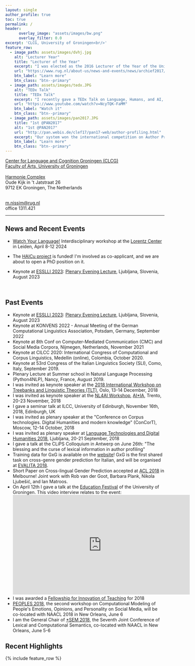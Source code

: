 ```yaml
---
layout: single
author_profile: true
toc: true
permalink: /
header:
      overlay_image: "assets/images/bw.png"
      overlay_filter: 0.0
excerpt: 'CLCG, University of Groningen<br/>'
feature_row:
  - image_path: assets/images/dvhj.jpg
    alt: "Lecturer Year"
    title: "Lecturer of the Year"
    excerpt: "I was elected as the 2016 Lecturer of the Year of the University of Groningen"
    url: "https://www.rug.nl/about-us/news-and-events/news/archief2017/nieuwsberichten/dr.-malvina-nissim-elected-lecturer-of-the-year"
    btn_label: "Learn more"
    btn_class: "btn--primary"
  - image_path: assets/images/tedx.JPG
    alt: "TEDx Talk"
    title: "TEDx Talk"
    excerpt: "I recently gave a TEDx Talk on Language, Humans, and AI, and how machines might challenge our stereotypical thinking"
    url: "https://www.youtube.com/watch?v=NcyTQK-FaMM"
    btn_label: "Watch it"
    btn_class: "btn--primary"
  - image_path: assets/images/pan2017.JPG
    title: "1st @PAN2017"
    alt: "1st @PAN2017"
    url: "http://pan.webis.de/clef17/pan17-web/author-profiling.html"
    excerpt: "Our system won the international competition on Author Profiling (PAN 2017) for the second year in a row"
    btn_label: "Learn more"
    btn_class: "btn--primary"
---
```


<!-- I am a computational linguist at the University of Groningen, The Netherlands. -->

<!-- <div class="grid__wrapper"> -->
  <a href="https://www.rug.nl/research/clcg/?lang=en">Center for Language and Cognition Groningen (CLCG)</a>
  <br>
  <a href="https://www.rug.nl/let/?lang=en">Faculty of Arts, University of Groningen</a>
  <br>
  <br>
  <a href="https://www.rug.nl/staff/location/1311">Harmonie Complex</a><br>
  Oude Kijk in 't Jatstraat 26<br>
  9712 EK Groningen, The Netherlands
  <br>
  <br>

  <i class="fa fa-envelope"></i> m.nissim@rug.nl
  <br>
  <i class="fa fa-user"></i> office 1311.421
  <br>
  <hr>


## News and Recent Events 
* [Watch Your Language!](https://www.lorentzcenter.nl/watch-your-language-language-technology-and-words-in-society.html)  Interdisciplinary workshop at the [Lorentz Center](https://www.lorentzcenter.nl) in Leiden, April 8-12 2024
* The [HAICu project](https://www.rug.nl/research/icog/news/2023/vijf-letteren-onderzoekers-betrokken-bij-haicu-consortium?lang=en) is funded! I'm involved as co-applicant, and we are about to open a PhD position on it.

* Keynote at [ESSLLI 2023](https://2023.esslli.eu/): [Plenary Evening Lecture](https://2023.esslli.eu/courses-workshops-accepted/week-1-and-2-schedule/evening-2.html), Ljubljana, Slovenia, August 2023 

<br>

<div class="grid__wrapper">

  <h2 id="past-events">Past Events</h2>
  <ul>
    <li>Keynote at <a href="https://2023.esslli.eu/">ESSLLI 2023</a>: <a href="https://2023.esslli.eu/courses-workshops-accepted/week-1-and-2-schedule/evening-2.html">Plenary Evening Lecture</a>, Ljubljana, Slovenia, August 2023 
    <li>Keynote at KONVENS 2022 - Annual Meeting of the German Computational Linguistics Association, Potsdam, Germany, September 2022
    <li>Keynote at 8th Conf on Computer-Mediated Communication (CMC) and Social Media Corpora, Nijmegen, Netherlands, November 2021
    <li>Keynote at CILCC 2020: International Congress of Computational and Corpus Linguistics, Medellin (online), Colombia, October 2020.
    <li>Keynote at 53rd Congress of the Italian Linguistics Society (SLI), Como, Italy, September 2019.
    <li>Plenary Lecture at Summer school in Natural Language Processing (Python4NLP), Nancy, France, August 2019.
    <li>  <i class="fa fa-calendar-plus"></i> I was invited as keynote speaker at the <a href="https://www.uio.no/tlt17">2018 International Workshop on Treebanks and Linguistic Theories (TLT)</a>, Oslo, 13-14 December, 2018
    <li>  <i class="fa fa-calendar-plus"></i> I was invited as keynote speaker at the <a href="http://sag.art.uniroma2.it/NL4AI/">NL4AI Workshop</a>, <a href="http://aixia2018.fbk.eu/index.php/home/">AI*IA</a>, Trento, 20-23 November, 2018
    <li>I gave a seminar talk at ILCC, University of Edinburgh, November 16th, 2018, Edinburgh, UK
    <li>I was invited as plenary speaker at the "Conference on Corpus technologies. Digital Humanities and modern knowledge" (ConCorT), Moscow, 12-14 October, 2018
    <li>I was invited as plenary speaker at <a href="http://www.sdjt.si/wp/dogodki/konference/jtdh-2018-english/">
      Language Technologies and Digital Humanities 2018</a>, Ljubljana, 20-21 September, 2018
    <li>I gave a talk at the CLiPS Colloquium in Antwerp on June 26th: "The blessing and the curse of lexical information in author profiling"</li>
    <li>Training data for GxG is available on the <a href="https://sites.google.com/view/gxg2018">website</a>! GxG is the first shared task on cross-genre gender prediction for Italian, and will be organised at <a href="http://www.evalita.it/2018/">EVALITA 2018</a>.
    <li>Short Paper on Cross-lingual Gender Prediction accepted at <a href="http://acl2018.org/">ACL 2018</a> in Melbourne! Joint work with Rob van der Goot, Barbara Plank, Nikola Ljubešić, and Ian Matroos.</li>
    <li>On April 12th I gave a talk at the <a href="https://www.rug.nl/about-us/news-and-events/events/education-day/">
      Education Festival</a> of the University of Groningen. This video interview relates to the event:
      <iframe src="https://www.youtube.com/embed/xE2BBWwGPcU" width="560" height="315" frameborder="0"> </iframe>
    <li>I was awarded a <a href="https://www.rug.nl/about-us/where-do-we-stand/quality-works/fellowships-innovation-teaching/">Fellowship for Innovation of Teaching</a> for 2018
    <li><a href="https://peopleswksh.github.io/">PEOPLES 2018</a>, the second workshop on Computational Modeling of People's Emotions, Opinions, and Personality on Social Media, will be co-located with NAACL 2018 in New Orleans, June 6
    <li>I am the General Chair of <a href="https://sites.google.com/view/starsem2018/home">*SEM 2018</a>, the Seventh Joint Conference of Lexical and Computational Semantics, co-located with NAACL in New Orleans, June 5-6

  </ul>
 </div>


<div class="grid__wrapper">
  <h2 id="highlights">Recent Highlights</h2>
 {% include feature_row %}
 </div>